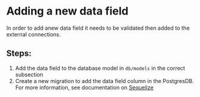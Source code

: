 # Adding a new data field

In order to add anew data field it needs to be validated then added to the external connections.

## Steps:

1.  Add the data field to the database model in `db/models` in the correct subsection
2.  Create a new migration to add the data field column in the PostgresDB. For more information, see documentation on [Sequelize](https://sequelize.readthedocs.io/en/latest/docs/migrations/)
